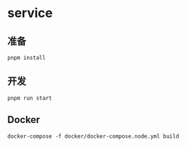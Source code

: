 # service

## 准备

`pnpm install`

## 开发

`pnpm run start`


## Docker
`docker-compose -f docker/docker-compose.node.yml build`
